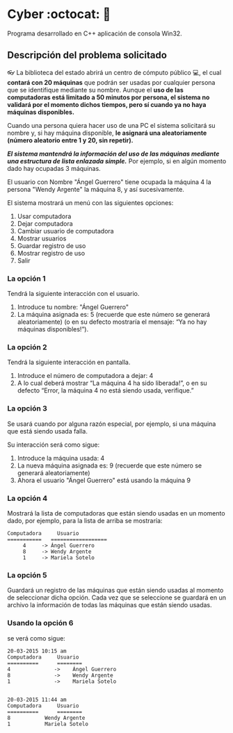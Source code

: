 # Cyber  :octocat:  :rocket:
Programa desarrollado en C++ aplicación de consola Win32.

## Descripción del problema solicitado

 :eyeglasses:
La biblioteca del estado abrirá un centro de cómputo público :computer:, el cual **contará con 20 máquinas** que podrán ser usadas por cualquier persona que se identifique mediante su nombre. Aunque el **uso de las computadoras está limitado a 50 minutos por persona, el sistema no validará por el momento dichos tiempos, pero sí cuando ya no haya máquinas disponibles.**

Cuando una persona quiera hacer uso de una PC el sistema solicitará su nombre y, si hay máquina disponible, **le asignará una aleatoriamente (número aleatorio entre 1 y 20, sin repetir).**

**_El sistema mantendrá la información del uso de las máquinas mediante una estructura de lista enlazada simple._** Por ejemplo, si en algún momento dado hay ocupadas 3 máquinas.

El usuario con Nombre  "Ángel Guerrero" tiene ocupada la máquina 4
la persona "Wendy Argente" la máquina 8, y así sucesivamente.

El sistema mostrará un menú con las siguientes opciones:

1. Usar computadora
2. Dejar computadora
3. Cambiar usuario de computadora
4. Mostrar usuarios
5. Guardar registro de uso
6. Mostrar registro de uso
7. Salir

### La opción 1
Tendrá la siguiente interacción con el usuario.

1. Introduce tu nombre: "Ángel Guerrero"
2. La máquina asignada es: 5	(recuerde que este número se generará aleatoriamente)
(o en su defecto mostraría el mensaje: “Ya no hay máquinas disponibles!”).

### La opción 2
Tendrá la siguiente interacción en pantalla.

1. Introduce el número de computadora a dejar: 4
2. A lo cual deberá mostrar “La máquina 4 ha sido liberada!”, o en su defecto “Error, la máquina 4 no está siendo usada, verifique.”

### La opción 3
Se usará cuando por alguna razón especial, por ejemplo, si una máquina que está siendo usada falla.

Su interacción será como sigue:

1. Introduce la máquina usada: 4
2. La nueva máquina asignada es: 9		(recuerde que este número se generará aleatoriamente)
3. Ahora el usuario "Ángel Guerrero" está usando la máquina 9

### La opción 4
Mostrará la lista de computadoras que están siendo usadas en un momento dado, por ejemplo, para la lista de arriba se mostraría:

```
Computadora	    Usuario
===========   ==================
     4     -> Ángel Guerrero
     8     -> Wendy Argente
     1     -> Mariela Sotelo
```

### La opción 5
Guardará un registro de las máquinas que están siendo usadas al momento de seleccionar dicha opción. Cada vez que se seleccione se guardará en un archivo la información de todas las máquinas que están siendo usadas.

### Usando la opción 6
se verá como sigue:

```
20-03-2015 10:15 am
Computadora		Usuario
==========		========
4			   ->    Ángel Guerrero
8			   ->    Wendy Argente
1			   ->    Mariela Sotelo


20-03-2015 11:44 am
Computadora		Usuario
==========		========
8			Wendy Argente
1			Mariela Sotelo
```
